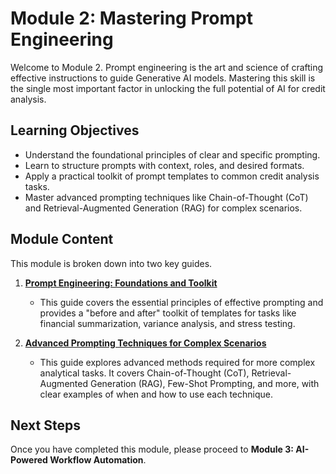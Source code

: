 # Module 2: Mastering Prompt Engineering

Welcome to Module 2. Prompt engineering is the art and science of crafting effective instructions to guide Generative AI models. Mastering this skill is the single most important factor in unlocking the full potential of AI for credit analysis.

## Learning Objectives
- Understand the foundational principles of clear and specific prompting.
- Learn to structure prompts with context, roles, and desired formats.
- Apply a practical toolkit of prompt templates to common credit analysis tasks.
- Master advanced prompting techniques like Chain-of-Thought (CoT) and Retrieval-Augmented Generation (RAG) for complex scenarios.

## Module Content

This module is broken down into two key guides.

1.  **[Prompt Engineering: Foundations and Toolkit](./01_Foundations_and_Toolkit.md)**
    - This guide covers the essential principles of effective prompting and provides a "before and after" toolkit of templates for tasks like financial summarization, variance analysis, and stress testing.

2.  **[Advanced Prompting Techniques for Complex Scenarios](./02_Advanced_Prompting_Techniques.md)**
    - This guide explores advanced methods required for more complex analytical tasks. It covers Chain-of-Thought (CoT), Retrieval-Augmented Generation (RAG), Few-Shot Prompting, and more, with clear examples of when and how to use each technique.

## Next Steps
Once you have completed this module, please proceed to **Module 3: AI-Powered Workflow Automation**.
